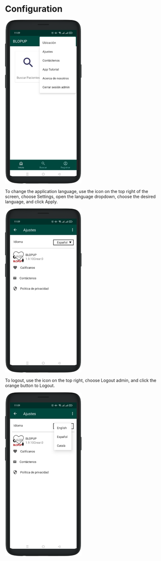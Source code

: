 # Configuration

<img src="../assets/configuration-access.png" width="50%">

To change the application language, use the icon on the top right of the screen, choose Settings, open the language dropdown, choose the desired language, and click Apply.

<img src="../assets/configuration-language.png" width="50%">

To logout, use the icon on the top right, choose Logout admin, and click the orange button to Logout.
    
<img src="../assets/configuration-language-menu.png" width="50%">


